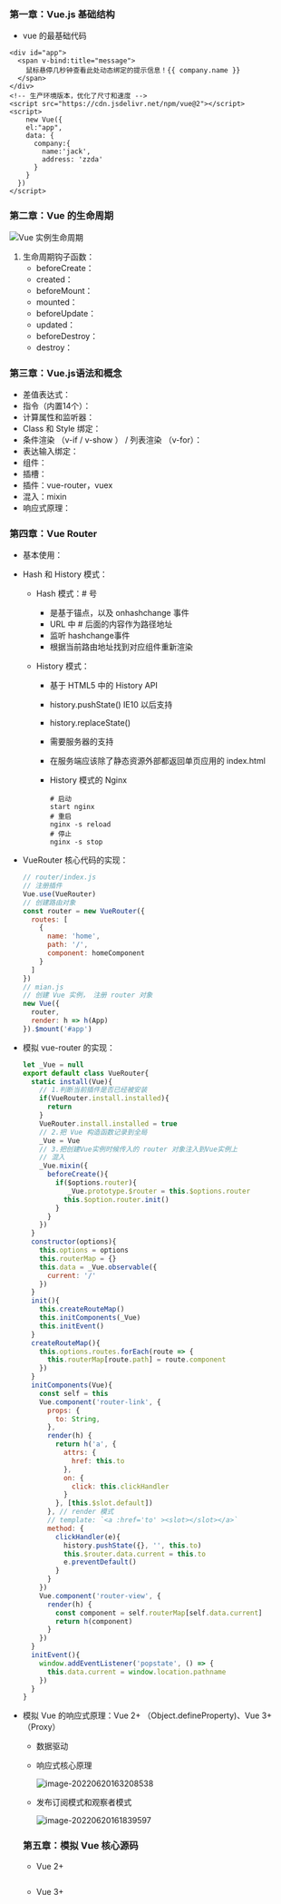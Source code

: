 ### 第一章：Vue.js 基础结构

- vue 的最基础代码

```vue
<div id="app">
  <span v-bind:title="message">
    鼠标悬停几秒钟查看此处动态绑定的提示信息！{{ company.name }}
  </span>
</div>
<!-- 生产环境版本，优化了尺寸和速度 -->
<script src="https://cdn.jsdelivr.net/npm/vue@2"></script>
<script>
	new Vue({
    el:"app",
    data: {
      company:{
        name:'jack',
        address: 'zzda'
      }
    }
  })
</script>
```

### 第二章：Vue 的生命周期

![Vue 实例生命周期](files/typora-user-images/lifecycle.png)

1. 生命周期钩子函数：
   - beforeCreate：
   - created：
   - beforeMount：
   - mounted：
   - beforeUpdate：
   - updated：
   - beforeDestroy：
   - destroy：

### 第三章：Vue.js语法和概念

- 差值表达式：
- 指令（内置14个）：
- 计算属性和监听器：
- Class 和 Style 绑定：
- 条件渲染 （v-if / v-show ） / 列表渲染 （v-for）：
- 表达输入绑定：
- 组件：
- 插槽：
- 插件：vue-router，vuex
- 混入：mixin
- 响应式原理：

### 第四章：Vue Router

- 基本使用：

- Hash 和 History 模式：
  - Hash 模式：# 号
    - 是基于锚点，以及 onhashchange 事件
    - URL 中 # 后面的内容作为路径地址
    - 监听 hashchange事件
    - 根据当前路由地址找到对应组件重新渲染

  - History 模式：
    - 基于 HTML5 中的 History API
    
    - history.pushState() IE10 以后支持
    
    - history.replaceState()
    
    - 需要服务器的支持
    
    - 在服务端应该除了静态资源外部都返回单页应用的 index.html
    
    - History 模式的 Nginx
    
      ```shell
      # 启动
      start nginx
      # 重启
      nginx -s reload
      # 停止
      nginx -s stop
      ```
  
- VueRouter 核心代码的实现：
  
  ```javascript
  // router/index.js
  // 注册插件
  Vue.use(VueRouter)
  // 创建路由对象
  const router = new VueRouter({
    routes: [
      {
        name: 'home',
        path: '/',
        component: homeComponent
      }
    ]
  })
  // mian.js
  // 创建 Vue 实例， 注册 router 对象
  new Vue({
    router,
    render: h => h(App)
  }).$mount('#app')
  ```
  
- 模拟 vue-router 的实现：

  ```javascript
  let _Vue = null
  export default class VueRouter{
    static install(Vue){
      // 1.判断当前插件是否已经被安装
      if(VueRouter.install.installed){
        return
      }
      VueRouter.install.installed = true
      // 2.把 Vue 构造函数记录到全局
      _Vue = Vue
      // 3.把创建Vue实例时候传入的 router 对象注入到Vue实例上
      // 混入
      _Vue.mixin({
        beforeCreate(){
          if($options.router){
             _Vue.prototype.$router = this.$options.router
            this.$option.router.init()
          }
        }
      })
    }
    constructor(options){
      this.options = options
      this.routerMap = {}
      this.data = _Vue.observable({
        current: '/'
      })
    }
    init(){
      this.createRouteMap()
      this.initComponents(_Vue)
      this.initEvent()
    }
    createRouteMap(){
      this.options.routes.forEach(route => {
        this.routerMap[route.path] = route.component
      })
    }
    initComponents(Vue){
      const self = this
      Vue.component('router-link', {
        props: {
          to: String,
        },
        render(h) {
          return h('a', {
            attrs: {
              href: this.to
            },
            on: {
              click: this.clickHandler
            }
          }, [this.$slot.default])
        }, // render 模式
        // template: `<a :href='to' ><slot></slot></a>` 
        method: {
          clickHandler(e){
            history.pushState({}, '', this.to)
            this.$router.data.current = this.to
            e.preventDefault()
          }
        }
      })
      Vue.component('router-view', {
        render(h) {
          const component = self.routerMap[self.data.current]
          return h(component)
        }
      })
    }
    initEvent(){
      window.addEventListener('popstate', () => {
        this.data.current = window.location.pathname
      })
    }
  }
  ```
  
- 模拟 Vue 的响应式原理：Vue 2+ （Object.defineProperty)、Vue 3+（Proxy）

  - 数据驱动

  - 响应式核心原理

    ![image-20220620163208538](files/img/vue%E5%93%8D%E5%BA%94%E5%BC%8F%E6%A0%B8%E5%BF%83%E5%8E%9F%E7%90%86.png)

  - 发布订阅模式和观察者模式

    ![image-20220620161839597](files/img/%E5%8F%91%E5%B8%83%E8%AE%A2%E9%98%85%E5%92%8C%E8%A7%82%E5%AF%9F%E8%80%85%E6%A8%A1%E5%BC%8F.png)

  ### 第五章：模拟 Vue 核心源码

  - Vue 2+

  ```html
  
  ```

  - Vue 3+

  ```javascript
  
  ```

  













